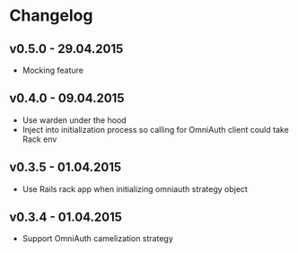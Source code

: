 # Changelog

## v0.5.0 - 29.04.2015

* Mocking feature

## v0.4.0 - 09.04.2015

* Use warden under the hood
* Inject into initialization process so calling for OmniAuth client could take Rack env

## v0.3.5 - 01.04.2015

* Use Rails rack app when initializing omniauth strategy object

## v0.3.4 - 01.04.2015

* Support OmniAuth camelization strategy
